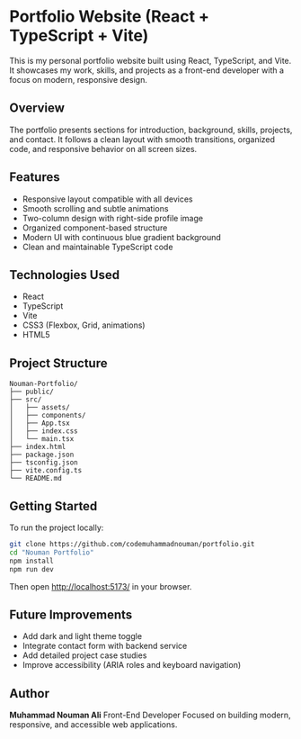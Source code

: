 # Portfolio Website (React + TypeScript + Vite)

This is my personal portfolio website built using React, TypeScript, and Vite. It showcases my work, skills, and projects as a front-end developer with a focus on modern, responsive design.

## Overview

The portfolio presents sections for introduction, background, skills, projects, and contact. It follows a clean layout with smooth transitions, organized code, and responsive behavior on all screen sizes.

## Features

* Responsive layout compatible with all devices
* Smooth scrolling and subtle animations
* Two-column design with right-side profile image
* Organized component-based structure
* Modern UI with continuous blue gradient background
* Clean and maintainable TypeScript code

## Technologies Used

* React
* TypeScript
* Vite
* CSS3 (Flexbox, Grid, animations)
* HTML5

## Project Structure

```
Nouman-Portfolio/
├── public/
├── src/
│   ├── assets/
│   ├── components/
│   ├── App.tsx
│   ├── index.css
│   └── main.tsx
├── index.html
├── package.json
├── tsconfig.json
├── vite.config.ts
└── README.md
```

## Getting Started

To run the project locally:

```bash
git clone https://github.com/codemuhammadnouman/portfolio.git
cd "Nouman Portfolio"
npm install
npm run dev
```

Then open [http://localhost:5173/](http://localhost:5173/) in your browser.

## Future Improvements

* Add dark and light theme toggle
* Integrate contact form with backend service
* Add detailed project case studies
* Improve accessibility (ARIA roles and keyboard navigation)

## Author

**Muhammad Nouman Ali**
Front-End Developer
Focused on building modern, responsive, and accessible web applications.
